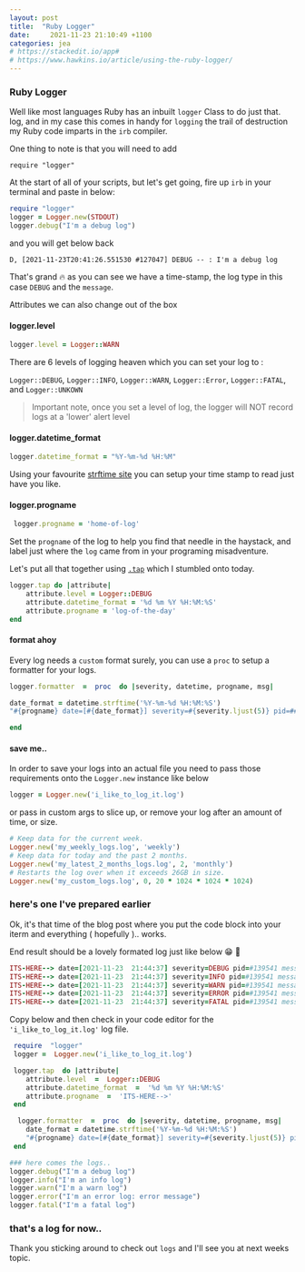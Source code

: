 ```yaml
---
layout: post
title:  "Ruby Logger"
date:     2021-11-23 21:10:49 +1100
categories: jea
# https://stackedit.io/app#
# https://www.hawkins.io/article/using-the-ruby-logger/
---
```

### Ruby Logger

Well  like most languages Ruby has an inbuilt `logger` Class to do just that. log, and in my case this comes in handy for `logging` the trail of destruction my Ruby code imparts in the `irb` compiler.

One thing to note is that you will need to add

 `require "logger"`

At the start of all of your scripts, but let's get going, fire up `irb` in your terminal and paste in below:

```ruby
require "logger"
logger = Logger.new(STDOUT)
logger.debug("I'm a debug log")
```
and you will get below back

`D, [2021-11-23T20:41:26.551530 #127047] DEBUG -- : I'm a debug log`

That's grand  🔥 as you can see we have a time-stamp, the log type in this case `DEBUG` and the `message`.

Attributes we can also change out of the box

#### logger.level
```ruby
logger.level = Logger::WARN
```
There are 6 levels of logging heaven which you can set your log to :

`Logger::DEBUG`, `Logger::INFO`, `Logger::WARN`, `Logger::Error`, `Logger::FATAL`, and `Logger::UNKOWN`

> Important note, once you set a level of log, the logger will NOT record logs at a 'lower' alert level

#### logger.datetime_format
```ruby
logger.datetime_format = "%Y-%m-%d %H:%M"
```
Using your favourite [strftime site](https://strftimer.com/) you can setup your time stamp to read just have you like.

#### logger.progname
```ruby
 logger.progname = 'home-of-log'
```
Set the `progname` of the log to help you find that needle in the haystack, and label just where the `log` came from in your programing misadventure.

Let's put all that together using [`.tap`](https://medium.com/aviabird/ruby-tap-that-method-90c8a801fd6a) which I stumbled onto today.

```ruby
logger.tap do |attribute|
	attribute.level = Logger::DEBUG
	attribute.datetime_format = '%d %m %Y %H:%M:%S'
	attribute.progname = 'log-of-the-day'
end
```

#### format ahoy

Every log needs a `custom` format surely,  you can use a `proc` to setup a formatter for your logs.

```ruby
logger.formatter  =  proc  do |severity, datetime, progname, msg|

date_format = datetime.strftime('%Y-%m-%d %H:%M:%S')
"#{progname} date=[#{date_format}] severity=#{severity.ljust(5)} pid=##{Process.pid} message='#{msg}'\n"

end

```

#### save me..

In order to save your logs into an actual file you need to pass those requirements onto the `Logger.new` instance like below

```ruby
logger = Logger.new('i_like_to_log_it.log')
```
or pass in custom args to slice up, or remove your log after an amount of time, or size.
```ruby
# Keep data for the current week.
Logger.new('my_weekly_logs.log', 'weekly')
# Keep data for today and the past 2 months.
Logger.new('my_latest_2_months_logs.log', 2, 'monthly')
# Restarts the log over when it exceeds 26GB in size.
Logger.new('my_custom_logs.log', 0, 20 * 1024 * 1024 * 1024)
```

### here's one I've prepared earlier

Ok, it's that time of the blog post where you put the code block into your iterm and everything ( hopefully ).. works.

End result should be a lovely formated log just like below 😁 🥵

```ruby
ITS-HERE--> date=[2021-11-23  21:44:37] severity=DEBUG pid=#139541 message='I'm a debug log'
ITS-HERE--> date=[2021-11-23  21:44:37] severity=INFO pid=#139541 message='I'm an info log'
ITS-HERE--> date=[2021-11-23  21:44:37] severity=WARN pid=#139541 message='I'm a warn log'
ITS-HERE--> date=[2021-11-23  21:44:37] severity=ERROR pid=#139541 message='I'm an error log: error message'
ITS-HERE--> date=[2021-11-23  21:44:37] severity=FATAL pid=#139541 message='I'm a fatal log'
```

Copy below and then check in your code editor for the `'i_like_to_log_it.log'` log file.

```ruby
 require  "logger"
 logger =  Logger.new('i_like_to_log_it.log')

 logger.tap  do |attribute|
	attribute.level  =  Logger::DEBUG
	attribute.datetime_format  =  '%d %m %Y %H:%M:%S'
	attribute.progname  =  'ITS-HERE-->'
 end

  logger.formatter  =  proc  do |severity, datetime, progname, msg|
	date_format = datetime.strftime('%Y-%m-%d %H:%M:%S')
	"#{progname} date=[#{date_format}] severity=#{severity.ljust(5)} pid=##{Process.pid} message='#{msg}'\n"
 end

### here comes the logs..
logger.debug("I'm a debug log")
logger.info("I'm an info log")
logger.warn("I'm a warn log")
logger.error("I'm an error log: error message")
logger.fatal("I'm a fatal log")
```

### that's a log for now..

Thank you sticking around to check out `logs` and I'll see you at next weeks topic.

